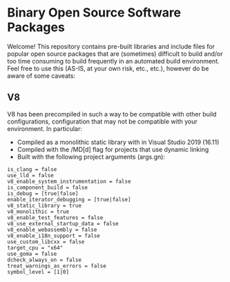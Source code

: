 # Binary Open Source Software Packages

Welcome! This repository contains pre-built libraries and include files for popular open source packages that are (sometimes) difficult to build and/or too time consuming to build frequently in an automated build environment.  Feel free to use this (AS-IS, at your own risk, etc., etc.), however do be aware of some caveats:

## V8
V8 has been precompiled in such a way to be compatible with other build configurations, configuration that may not be compatible with your environment.  In particular:

* Compiled as a monolithic static library with in Visual Studio 2019 (16.11)
* Compiled with the /MD[d] flag for projects that use dynamic linking
* Built with the following project arguments (args.gn):

````
is_clang = false
use_lld = false
v8_enable_system_instrumentation = false
is_component_build = false
is_debug = [true|false]
enable_iterator_debugging = [true|false]
v8_static_library = true
v8_monolithic = true
v8_enable_test_features = false
v8_use_external_startup_data = false
v8_enable_webassembly = false
v8_enable_i18n_support = false
use_custom_libcxx = false
target_cpu = "x64"
use_goma = false
dcheck_always_on = false
treat_warnings_as_errors = false
symbol_level = [1|0]
````